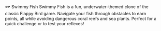 🐟 Swimmy Fish
Swimmy Fish is a fun, underwater-themed clone of the classic Flappy Bird game. Navigate your fish through obstacles to earn points, all while avoiding dangerous coral reefs and sea plants. Perfect for a quick challenge or to test your reflexes!
